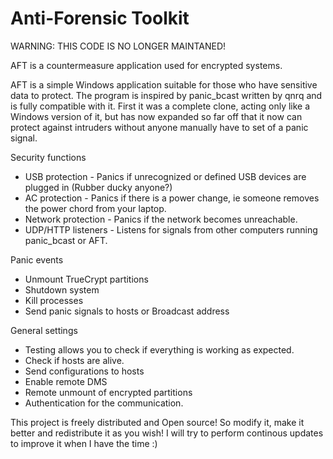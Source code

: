 Anti-Forensic Toolkit
===

WARNING: THIS CODE IS NO LONGER MAINTANED!


AFT is a countermeasure application used for encrypted systems.

AFT is a simple Windows application suitable for those who have sensitive data to protect.
The program is inspired by panic_bcast written by qnrq and is fully compatible with it.
First it was a complete clone, acting only like a Windows version of it, but has now expanded so far off 
that it now can protect against intruders without anyone manually have to set of a panic signal.

Security functions 
* USB protection - Panics if unrecognized or defined USB devices are plugged in (Rubber ducky anyone?)
* AC protection - Panics if there is a power change, ie someone removes the power chord from your laptop.
* Network protection - Panics if the network becomes unreachable.
* UDP/HTTP listeners - Listens for signals from other computers running panic_bcast or AFT.

Panic events
* Unmount TrueCrypt partitions
* Shutdown system
* Kill processes
* Send panic signals to hosts or Broadcast address

General settings
* Testing allows you to check if everything is working as expected.
* Check if hosts are alive.
* Send configurations to hosts
* Enable remote DMS
* Remote unmount of encrypted partitions
* Authentication for the communication.

This project is freely distributed and Open source!
So modify it, make it better and redistribute it as you wish!
I will try to perform continous updates to improve it when I have the time :)
